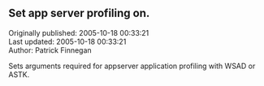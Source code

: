 ## Set app server profiling on.  
Originally published: 2005-10-18 00:33:21  
Last updated: 2005-10-18 00:33:21  
Author: Patrick Finnegan  
  
Sets arguments required for appserver application profiling with WSAD or ASTK.